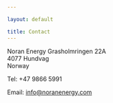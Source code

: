```yaml
---

layout: default

title: Contact
---
```


Noran Energy Grasholmringen 22A   
4077 Hundvag   
Norway   

Tel: +47 9866 5991

Email: <info@noranenergy.com>